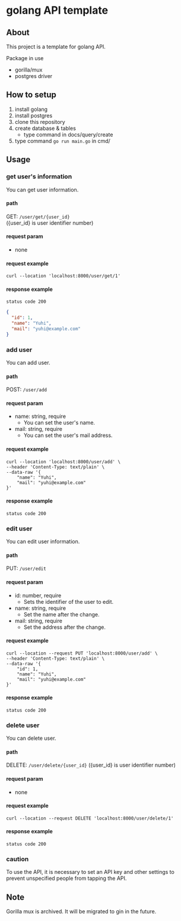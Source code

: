# golang API template

## About

This project is a template for golang API.

Package in use

- gorilla/mux
- postgres driver

## How to setup

1. install golang
1. install postgres
1. clone this repository
1. create database & tables
   - type command in docs/query/create
1. type command `go run main.go` in cmd/

## Usage

### get user's information

You can get user information.

#### path

GET: `/user/get/{user_id}`  
({user_id} is user identifier number)

#### request param

- none

#### request example

```
curl --location 'localhost:8000/user/get/1'
```

#### response example

`status code 200`

```json
{
  "id": 1,
  "name": "Yuhi",
  "mail": "yuhi@example.com"
}
```

### add user

You can add user.

#### path

POST: `/user/add`

#### request param

- name: string, require
  - You can set the user's name.
- mail: string, require
  - You can set the user's mail address.

#### request example

```
curl --location 'localhost:8000/user/add' \
--header 'Content-Type: text/plain' \
--data-raw '{
    "name": "Yuhi",
    "mail": "yuhi@example.com"
}'
```

#### response example

`status code 200`

### edit user

You can edit user information.

#### path

PUT: `/user/edit`

#### request param

- id: number, require
  - Sets the identifier of the user to edit.
- name: string, require
  - Set the name after the change.
- mail: string, require
  - Set the address after the change.

#### request example

```
curl --location --request PUT 'localhost:8000/user/add' \
--header 'Content-Type: text/plain' \
--data-raw '{
    "id": 1,
    "name": "Yuhi",
    "mail": "yuhi@example.com"
}'
```

#### response example

`status code 200`

### delete user

You can delete user.

#### path

DELETE: `/user/delete/{user_id}`
({user_id} is user identifier number)

#### request param

- none

#### request example

```
curl --location --request DELETE 'localhost:8000/user/delete/1'
```

#### response example

`status code 200`

### caution

To use the API, it is necessary to set an API key and other settings to prevent unspecified people from tapping the API.

## Note

Gorilla mux is archived. It will be migrated to gin in the future.
